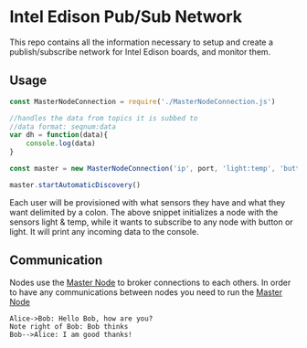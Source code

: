 Intel Edison Pub/Sub Network 
===================

This repo contains all the information necessary to setup and create a publish/subscribe network for Intel Edison boards, and monitor them. 


Usage
-------------

```JavaScript 
const MasterNodeConnection = require('./MasterNodeConnection.js')

//handles the data from topics it is subbed to
//data format: seqnum:data
var dh = function(data){
	console.log(data)
}

const master = new MasterNodeConnection('ip', port, 'light:temp', 'button:light', dh)

master.startAutomaticDiscovery()
```
Each user will be provisioned with what sensors they have and what they want delimited by a colon. The above snippet initializes a node with the sensors light & temp, while it wants to subscribe to any node with button or light. It will print any incoming data to the console.

Communication
----------------------

Nodes use the  [Master Node](https://github.com/rush2sk8/Intel-Edison-PS/blob/master/Master%20Node/MasterNode.js) to broker connections to each others. In order to have any communications between nodes you need to run the [Master Node](https://github.com/rush2sk8/Intel-Edison-PS/blob/master/Master%20Node/MasterNode.js)

```sequence
Alice->Bob: Hello Bob, how are you?
Note right of Bob: Bob thinks
Bob-->Alice: I am good thanks!
```
